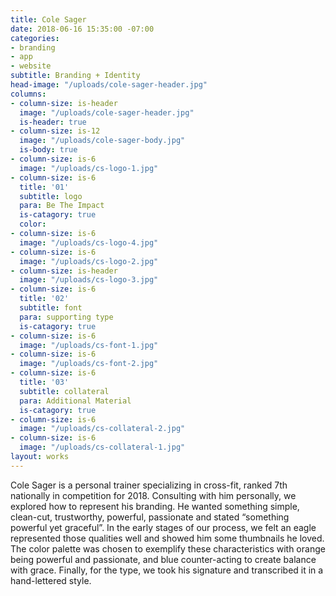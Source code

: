 ```yaml
---
title: Cole Sager
date: 2018-06-16 15:35:00 -07:00
categories:
- branding
- app
- website
subtitle: Branding + Identity
head-image: "/uploads/cole-sager-header.jpg"
columns:
- column-size: is-header
  image: "/uploads/cole-sager-header.jpg"
  is-header: true
- column-size: is-12
  image: "/uploads/cole-sager-body.jpg"
  is-body: true
- column-size: is-6
  image: "/uploads/cs-logo-1.jpg"
- column-size: is-6
  title: '01'
  subtitle: logo
  para: Be The Impact
  is-catagory: true
  color: 
- column-size: is-6
  image: "/uploads/cs-logo-4.jpg"
- column-size: is-6
  image: "/uploads/cs-logo-2.jpg"
- column-size: is-header
  image: "/uploads/cs-logo-3.jpg"
- column-size: is-6
  title: '02'
  subtitle: font
  para: supporting type
  is-catagory: true
- column-size: is-6
  image: "/uploads/cs-font-1.jpg"
- column-size: is-6
  image: "/uploads/cs-font-2.jpg"
- column-size: is-6
  title: '03'
  subtitle: collateral
  para: Additional Material
  is-catagory: true
- column-size: is-6
  image: "/uploads/cs-collateral-2.jpg"
- column-size: is-6
  image: "/uploads/cs-collateral-1.jpg"
layout: works
---
```


Cole Sager is a personal trainer specializing in cross-fit, ranked 7th nationally in competition for 2018. Consulting with him personally, we explored how to represent his branding. He wanted something simple, clean-cut, trustworthy, powerful, passionate and stated “something powerful yet graceful”. In the early stages of our process, we felt an eagle represented those qualities well and showed him some thumbnails he loved. The color palette was chosen to exemplify these characteristics with orange being powerful and passionate, and blue counter-acting to create balance with grace. Finally, for the type, we took his signature and transcribed it in a hand-lettered style.